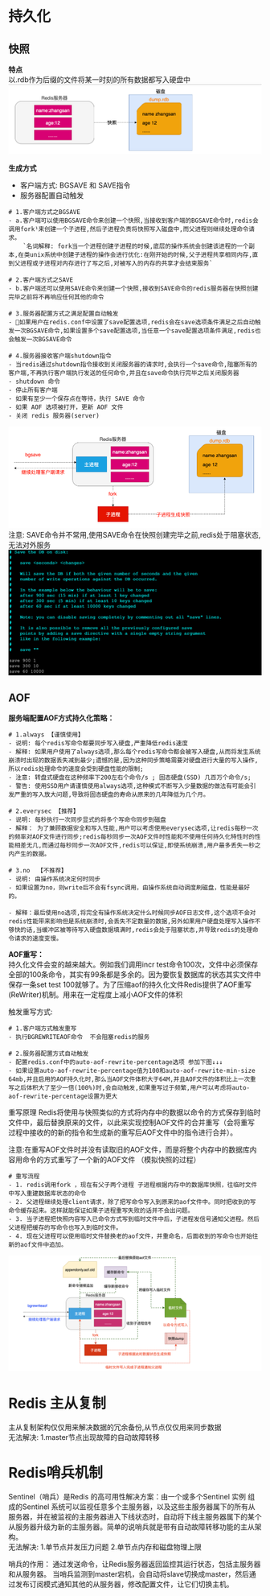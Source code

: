 
# 持久化
## 快照
**特点**  
以.rdb作为后缀的文件将某一时刻的所有数据都写入硬盘中   
![快照](./pic/快照.png)

**生成方式**  
+ 客户端方式: BGSAVE 和 SAVE指令
+ 服务器配置自动触发
```
# 1.客户端方式之BGSAVE
- a.客户端可以使用BGSAVE命令来创建一个快照,当接收到客户端的BGSAVE命令时,redis会调用fork¹来创建一个子进程,然后子进程负责将快照写入磁盘中,而父进程则继续处理命令请求。
	`名词解释: fork当一个进程创建子进程的时候,底层的操作系统会创建该进程的一个副本,在类unix系统中创建子进程的操作会进行优化:在刚开始的时候,父子进程共享相同内存,直到父进程或子进程对内存进行了写之后,对被写入的内存的共享才会结束服务`

# 2.客户端方式之SAVE
- b.客户端还可以使用SAVE命令来创建一个快照,接收到SAVE命令的redis服务器在快照创建完毕之前将不再响应任何其他的命令

# 3.服务器配置方式之满足配置自动触发
- 如果用户在redis.conf中设置了save配置选项,redis会在save选项条件满足之后自动触发一次BGSAVE命令,如果设置多个save配置选项,当任意一个save配置选项条件满足,redis也会触发一次BGSAVE命令

# 4.服务器接收客户端shutdown指令
- 当redis通过shutdown指令接收到关闭服务器的请求时,会执行一个save命令,阻塞所有的客户端,不再执行客户端执行发送的任何命令,并且在save命令执行完毕之后关闭服务器
- shutdown 命令
- 停止所有客户端
- 如果有至少一个保存点在等待，执行 SAVE 命令
- 如果 AOF 选项被打开，更新 AOF 文件
- 关闭 redis 服务器(server)
```
![bgsave流程](./pic/bgsave流程.png)  
注意: SAVE命令并不常用,使用SAVE命令在快照创建完毕之前,redis处于阻塞状态,无法对外服务  
![服务端配置自动化持久化](./pic/服务端配置自动化保存.png)


## AOF
**服务端配置AOF方式持久化策略：**
```
# 1.always 【谨慎使用】
- 说明: 每个redis写命令都要同步写入硬盘,严重降低redis速度
- 解释: 如果用户使用了always选项,那么每个redis写命令都会被写入硬盘,从而将发生系统崩溃时出现的数据丢失减到最少;遗憾的是,因为这种同步策略需要对硬盘进行大量的写入操作,所以redis处理命令的速度会受到硬盘性能的限制;
- 注意: 转盘式硬盘在这种频率下200左右个命令/s ; 固态硬盘(SSD) 几百万个命令/s;
- 警告: 使用SSD用户请谨慎使用always选项,这种模式不断写入少量数据的做法有可能会引发严重的写入放大问题,导致将固态硬盘的寿命从原来的几年降低为几个月。

# 2.everysec 【推荐】
- 说明: 每秒执行一次同步显式的将多个写命令同步到磁盘
- 解释： 为了兼顾数据安全和写入性能,用户可以考虑使用everysec选项,让redis每秒一次的频率对AOF文件进行同步;redis每秒同步一次AOF文件时性能和不使用任何持久化特性时的性能相差无几,而通过每秒同步一次AOF文件,redis可以保证,即使系统崩溃,用户最多丢失一秒之内产生的数据。

# 3.no	【不推荐】
- 说明: 由操作系统决定何时同步 
- 如果设置为no，则write后不会有fsync调用，由操作系统自动调度刷磁盘，性能是最好的。

- 解释：最后使用no选项,将完全有操作系统决定什么时候同步AOF日志文件,这个选项不会对redis性能带来影响但是系统崩溃时,会丢失不定数量的数据,另外如果用户硬盘处理写入操作不够快的话,当缓冲区被等待写入硬盘数据填满时,redis会处于阻塞状态,并导致redis的处理命令请求的速度变慢。
```

**AOF重写：**    
持久化文件会变的越来越大。例如我们调用incr test命令100次，文件中必须保存全部的100条命令，其实有99条都是多余的。因为要恢复数据库的状态其实文件中保存一条set test 100就够了。为了压缩aof的持久化文件Redis提供了AOF重写(ReWriter)机制。用来在一定程度上减小AOF文件的体积

触发重写方式:
```
# 1.客户端方式触发重写
- 执行BGREWRITEAOF命令  不会阻塞redis的服务

# 2.服务器配置方式自动触发
- 配置redis.conf中的auto-aof-rewrite-percentage选项 参加下图↓↓↓
- 如果设置auto-aof-rewrite-percentage值为100和auto-aof-rewrite-min-size 64mb,并且启用的AOF持久化时,那么当AOF文件体积大于64M,并且AOF文件的体积比上一次重写之后体积大了至少一倍(100%)时,会自动触发,如果重写过于频繁,用户可以考虑将auto-aof-rewrite-percentage设置为更大
```
重写原理
Redis将使用与快照类似的方式将内存中的数据以命令的方式保存到临时文件中，最后替换原来的文件，以此来实现控制AOF文件的合并重写（会将重写过程中接收的的新的指令和生成新的重写后AOF文件中的指令进行合并）。

注意:在重写AOF文件时并没有读取旧的AOF文件，而是将整个内存中的数据库内容用命令的方式重写了一个新的AOF文件 （模拟快照的过程）
```
# 重写流程
- 1. redis调用fork ，现在有父子两个进程 子进程根据内存中的数据库快照，往临时文件中写入重建数据库状态的命令
- 2. 父进程继续处理client请求，除了把写命令写入到原来的aof文件中。同时把收到的写命令缓存起来。这样就能保证如果子进程重写失败的话并不会出问题。
- 3. 当子进程把快照内容写入已命令方式写到临时文件中后，子进程发信号通知父进程。然后父进程把缓存的写命令也写入到临时文件。
- 4. 现在父进程可以使用临时文件替换老的aof文件，并重命名，后面收到的写命令也开始往新的aof文件中追加。
```
![AOF重写流程](./pic/aof重写流程.png)


# Redis 主从复制
主从复制架构仅仅用来解决数据的冗余备份,从节点仅仅用来同步数据  
无法解决: 1.master节点出现故障的自动故障转移

# Redis哨兵机制
Sentinel（哨兵）是Redis 的高可用性解决方案：由一个或多个Sentinel 实例 组成的Sentinel 系统可以监视任意多个主服务器，以及这些主服务器属下的所有从服务器，并在被监视的主服务器进入下线状态时，自动将下线主服务器属下的某个从服务器升级为新的主服务器。简单的说哨兵就是带有自动故障转移功能的主从架构。   
无法解决: 1.单节点并发压力问题 2.单节点内存和磁盘物理上限

哨兵的作用：
通过发送命令，让Redis服务器返回监控其运行状态，包括主服务器和从服务器。
当哨兵监测到master宕机，会自动将slave切换成master，然后通过发布订阅模式通知其他的从服务器，修改配置文件，让它们切换主机。
